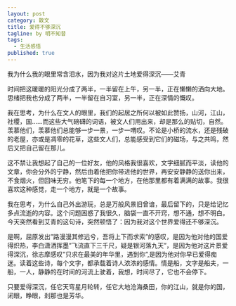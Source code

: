 ```yaml
---
layout: post
category: 散文
title: 爱得不够深沉
tagline: by 明不知昔
tags: 
  - 生活感悟
published: true
---
```


我为什么我的眼里常含泪水，因为我对这片土地爱得深沉——艾青

时间把这暖暖的阳光分成了两半，一半留在上午，另一半，正在懒懒的洒向大地。思绪把我也分成了两半，一半留在自习室，另一半，正在深情的慨叹。

<!--more-->

我在思考，为什么在文人的眼里，我们的起居之所何以被如此赞扬，山河，江山，社稷，国......而这些大气磅礴的词语，被文人们用出来，却是那么的贴切，自然。羡慕他们，羡慕他们总能够一步一景，一步一喟叹。不论是小桥的流水，还是残破的老屋，亦或是凋零的花草，这些文人们，总能感受到它们的磁场，与之共鸣，然后又把自己留在那儿。

这不禁让我想起了自己的一位好友，他的风格我很喜欢，文字细腻而平淡，读他的文章，你会分外的宁静，然后由着他把你带进他的世界，再安安静静的送你出来，不食烟火，但回味无穷。他笔下的每一个地方，在他那里都有着满满的故事。我很喜欢这种感觉，走一个地方，就是一个故事。

我在思考，为什么自己外出游玩，总是万般风景旧曾谙，最后留下的，只是给记忆多点流逝的内容。这个问题困惑了我很久，脑袋一直不开窍，想不通，想不明白。今天突然看到艾青的这句诗，突然顿悟了：因为我对这个世界爱得还不够深沉。

是啊，屈原发出”路漫漫其修远兮，吾将上下而求索”的感叹，是因为他对他的国爱得炽热，李白潇洒挥墨”飞流直下三千尺，疑是银河落九天”，是因为他对这片景爱得深沉，徐志摩感叹”只求在最美的年华里，遇到你”,是因为他对你早已爱得痴迷。读着这些诗，每个文字，都承载着诗人浓浓的感情。情是船，文字是船夫，一船，一人，静静的在时间的河流上驶着，我想，时间尽了，它也不会停下。

只要爱得深沉，任它天穹星月轮转，任它大地沧海桑田，你的江山，就是你的国，闭眼，睁眼，刹那也是芳华。